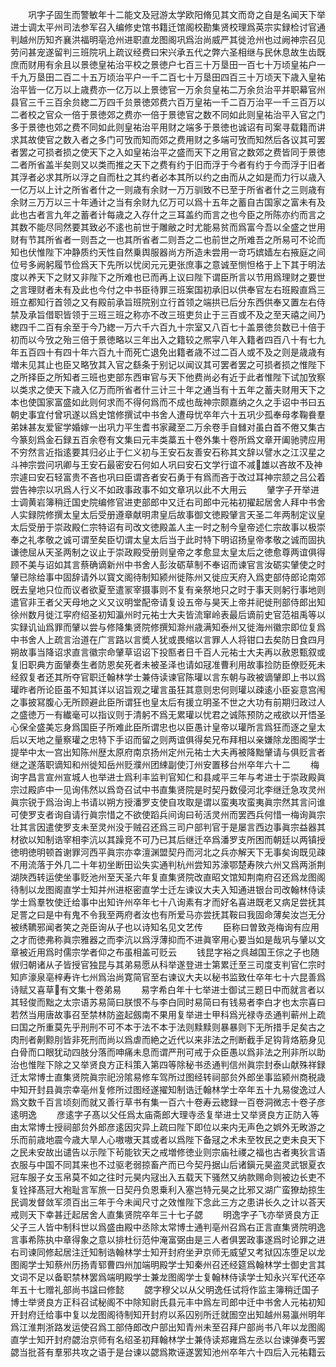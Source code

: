 <!-- { "loadSidebar": true } -->
　　巩字子固生而警敏年十二能文及冠游太学欧阳脩见其文而竒之自是名闻天下举进士调太平州司法参军召入编修史馆书籍迁馆阁校勘集贤校理爲英宗实録检讨官通判越州历知齐襄洪福明亳沧州进职直龙图阁巩爲治尚威严其徙沧州也过阙神宗召见劳问甚宠遂留判三班院巩上疏议经费曰宋兴承五代之弊六圣相继与民休息故生齿既庶而财用有余且以景徳皇祐治平校之景徳户七百三十万垦田一百七十万顷皇祐户一千九万垦田二百二十五万顷治平户一千二百七十万垦田四百三十万顷天下歳入皇祐治平皆一亿万以上歳费亦一亿万以上景徳官一万余贠皇祐二万余贠治平并职幕官州县官三千三百余贠緫二万四千贠景徳郊费六百万皇祐一千二百万治平一千三百万以二者校之官众一倍于景徳郊之费亦一倍于景徳官之数不同如此则皇祐治平入官之门多于景徳也郊之费不同如此则皇祐治平用财之端多于景徳也诚诏有司案寻载籍而讲求其故使官之数入者之多门可攷而知而郊之费用财之多端可攷而知然后各议其可罢者罢之可损者损之使天下之入如皇祐治平之盛而天下之用官之数郊之费皆同于景徳二者所省盖半矣则又以类而推之天下之费有约于旧而浮于今者有约于今而浮于旧者其浮者必求其所以浮之自而杜之其约者必本其所以约之由而从之如是而力行以歳入一亿万以上计之所省者什之一则歳有余财一万万驯致不已至于所省者什之三则歳有余财三万万以三十年通计之当有余财九亿万可以爲十五年之蓄自古国家之富未有及此也古者言九年之蓄者计每歳之入存什之三耳盖约而言之也今臣之所陈亦约而言之其数不能尽同然要其致必不逺也前世于雕敝之时尤能易贫而爲富今吾以全盛之世用财有节其所省者一则吾之一也其所省者二则吾之二也前世之所难吾之所易可不论而知也伏惟陛下冲静质约天性自然乗舆服器尚方所造未尝用一竒巧嫔嫱左右掖庭之间位号多阙躬履节俭爲天下先所以忧闵元元更张庶事之意诚至恻怛格于上下其于明法度以养天下之财又非陛下之所难也已而再上议曰陛下谓臣所言以节用爲理财之要世之言理财者未有及此也今付之中书臣待罪三班案国初承旧以供奉官左右班殿直爲三班立都知行首领之又有殿前承旨班院别立行首领之端拱已后分东西供奉又置左右侍禁及承旨借职皆领于三班三班之称亦不改三班吏贠止于三百或不及之至天禧之间乃緫四千二百有余至于今乃緫一万六千六百九十宗室又八百七十盖景徳贠数已十倍于初而以今攷之殆三倍于景徳略以三年出入之籍较之熈寜八年入籍者四百八十有七九年五百四十有四十年六百九十而死亡退免出籍者歳不过二百人或不及之则是歳歳有増未见其止也臣又略攷其入官之繇条于别记以闻议其可罢者罢之可损者损之惟陛下之所择臣之所知者三班也吏部东西审官与天下他费尚必有近于此者惟陛下试加攷察以类求之使天下歳入亿万而所省者什三计三十年之通当有十五年之蓄夫财用天下之本也使国家富盛如此则何求而不得何爲而不成也哉神宗颇嘉纳之久之手诏中书曰五朝史事宜付曾巩遂以爲史馆修撰试中书舍人遭母忧卒年六十五巩少孤奉母孝鞠飬羣弟妹甚友爱宦学婚嫁一出巩力平生耆书家藏至二万余卷手自雠对虽白首不倦又集古今篆刻爲金石録五百余卷有文集曰元丰类藁五十卷外集十卷所爲文章开阖驰骋应用不穷然言近指逺要其归必止于仁义初与王安石友善安石称其文辞以譬水之江汉星之斗神宗尝问巩卿与王安石最密安石何如人巩曰安石文学行谊不减雄以吝故不及神宗遽曰安石轻富贵不吝也巩曰臣谓吝者安石勇于有爲而吝于改过耳神宗颔之吕公着尝告神宗以巩爲人行义不如政事政事不如文章巩以此不大用云
　　肈字子开举进士调黄岩簿稍迁国史院编修官进吏部郎中又迁右司郎中元祐初擢起居舍人拜中书舍人实録院修撰太皇太后受册遵章献明肃皇后故事御文徳殿肈言天圣二年两制定议皇太后受册于崇政殿仁宗特诏有司改文徳殿盖人主一时之制今皇帝述仁宗故事以极崇奉之礼孝敬之诚可谓至矣臣切谓太皇太后当于此时特下明诏扬皇帝孝敬之诚而固执谦徳屈从天圣两制之议止于崇政殿受册则皇帝之孝愈显太皇太后之徳愈尊两谊俱得顾不美与诏如其言蔡确谪新州中书舍人彭汝砺草制不奉诏而谏官言汝砺实肈使之时肈已除给事中固辞请外以寳文阁待制知颍州徙陈州又徙应天府入爲吏部侍郎论南郊旣去皇地只位而议者欲夏至遣冡宰摄事则不复有亲祭地只之时于事天则躬行事地则遣官非王者父天母地之义又议明堂配帝请复设五帝与昊天上帝并祀徙刑部侍郎出知徐州数月徙江寜府绍圣初知瀛州时元祐士大夫皆流窜岭表最后谪前史官范祖禹等以实録讥讪爲罪而肈以尝与修降集贤院修撰知滁州歳满知泰州又徙海州徽宗即位复爲中书舍人上疏言治道在广言路以言奬人犹或畏缩以言罪人人将钳口去矣防日食四月朔故事当降诏求直言徽宗命肈草诏诏下投匦者日千百人元祐士大夫再以赦恩甄叙或复旧职典方面肈奏生者防恩矣死者未被圣泽也请如冦准曹利用故事捡防臣僚贬死未经叙复者还其所夺官职迁翰林学士兼侍读谏官陈瓘以言东朝与政被谪肈即上书以爲瓘昨者所论臣虽不知其详以诏旨观之瓘言虽狂其意则忠何则瓘以疎逺小臣妄意宫闱之事披冩腹心无所顾避此臣所谓狂也皇太后有援立明圣不世之大功有前期归政过人之盛徳万一有纎毫可以指议则于清躬不爲无累瓘以忧君之诚陈预防之戒欲以开悟圣心保全盛美忘身爲国臣子所难此臣所谓忠也以臣愚计皇帝以瓘所言爲狂而逐之皇太后以天地之量察瓘之忠特下手诏而留之则两谊俱得矣兄布拜相以亲嫌除龙图阁学士提举中太一宫出知陈州歴太原府南京扬州定州元祐士大夫再被降黜肈请与俱贬言者继之遂落职谪知和州徙知岳州贬濮州团綀副使汀州安置移台州卒年六十二
　　梅询字昌言宣州宣城人也举进士爲利丰监判官知仁和县咸平三年与考进士于崇政殿眞宗过殿庐中一见询伟然以爲竒召试中书直集贤院是时契丹数侵河北李继迁急攻灵州眞宗锐于爲治询上书请以朔方授潘罗支使自攻取是谓以蛮夷攻蛮夷眞宗然其言问谁可使罗支者询自请行眞宗惜之不欲使蹈兵间询曰茍活灵州而罢西兵何惜一梅询眞宗壮其言因遣使罗支未至灵州没于贼召还爲三司户部判官于是屡言西边事眞宗益器其材欲以知制诰宰相李沆以其躁竞不可乃已其后继迁卒爲潘罗支所困而朝廷以两镇授徳明徳明顿首谢罪河西平眞宗亦幸澶渊盟契丹而河北之兵亦解天下无事矣询既见疎不用流落于外几二十年初坐断田讼失实通判杭州尝知苏濠鄂楚寿陜六州又爲两浙荆湖陜西转运使坐事贬池州至天圣六年复直集贤院改直昭文馆知荆南府召还爲龙图阁待制以龙图阁直学士知并州进枢密直学士迁左谏议大夫入知通进银台司改翰林侍读学士爲羣牧使迁给事中出知许州卒年七十八询素有才而好名喜进既老又病足尝抚其足詈之曰是中有鬼不令我至两府者汝也有所爱马亦尝抚其鞍曰我固命薄矣汝岂无分被绣韀邪闻者笑之尧臣询从子也以诗知名见文艺传
　　臣称曰曽致尧梅询有应用之才而徳弗称眞宗雅器之而李沆以爲浮薄抑而不进眞宰用心要当如是哉巩与肈以文章被近用爲时儒宗学者仰之布虽相盖可贬云
　　钱昆字裕之呉越国王倧之子也随俶归朝诸从子皆授官独昆与其弟易愿从科举遂登进士第累迁至三司度支判官仁宗时知庐濠泉亳梓寿许七州爲治尚寛简官至右谏议大夫以秘书监致仕卒年七十六昆善爲诗赋又喜草有文集十卷弟易
　　易字希白年十七举进士御试三题日中而就言者以其轻俊而黜之太宗语苏易简曰朕恨不与李白同时易简曰有钱易者李白才也太宗喜曰若然当用唐故事召至禁林防盗起劔南不果用复举进士甲科爲光禄寺丞通判蕲州上疏曰国之所重莫先乎刑刑不可不本于法不本于法则黩黩则暴暴则下无所措手足矣古之肉刑者劓黥刖皆非死刑而尚以爲虐而絶之近代以来非法之刑断截手足钩背烙筋身见白骨而口眼犹动四肢分落而呻痛未息而谓严刑可戒于众臣愚以爲非法之刑非所以助治也惟陛下除之又举贤良方正科策入第四等除秘书丞通判信州眞宗封泰山献殊祥録迁太常博士直集贤院眞宗祀汾隂易修车驾所过图经转祠部贠外郎坐事监颍州商税歳中知开封县眞宗幸亳州复修所过图经遂擢知制诰迁翰林学士卒年五十九易俊逸过人爲文数千百言顷刻而就又善行草书有集一百六十卷寿云緫録一百卷洞微志十卷子彦逺明逸
　　彦逺字子髙以父任爲太庙斋郎大理寺丞复举进士又举贤良方正防入等由太常博士授祠部贠外郎彦逺因灾异上疏曰陛下即位以来内无声色之娯外无畋游之乐而前歳地震今歳大旱人心嗷嗷天其或者以爲陛下备冦之术未至牧民之吏未良天下之民未安故出谴告以示陛下茍能钦天之戒増修徳业则宗庙社禝之福也古者夷狄言语衣服与中国不同其来也不过驱老弱掠畜产而已今契丹据山后诸鎭元昊盗灵武银夏衣冠车服子女玉帛莫不如之往时元昊内冦出入五载天下骚然又纳款赐命则被边长吏不复铨择髙冠大袍耻言军旅一日契丹负恩乗利入塞岂特元昊之比邪又湖广蛮獠劫掠生民调发督敛军须百出三年于今未闻尺寸之效惟陛下念此三方之患讲长久之计以荅天戒则天下幸甚迁起居舍人直集贤院卒年三十七子勰
　　明逸字子飞亦举贤良方正父子三人皆中制科世以爲盛由殿中丞除太常博士通判亳州召爲右正言直集贤院明逸言事希陈执中章得象之意以排杜衍范仲淹富弼由是三人者俱罢政事遂爲时论罪之进右司谏同修起居注迁知制诰翰林学士知开封府坐尹京师无威望又考狱囚冻堕足以龙图阁学士知蔡州历扬青郓曹四州加端明殿学士知秦州召还经筵爲翰林学士御史言其文词不足以备职禁林罢爲端明殿学士兼龙图阁学士复翰林侍读学士知永兴军代还卒年五十七赠礼部尚书諡曰修懿
　　勰字穆父以从父明逸任试将作监主簿稍迁国子博士举贤良方正科召试秘阁不中除知尉氏县元丰中爲左司郎中迁中书舍人元祐初知开封府迁给事中复以龙图阁待制知开封府以系囚别所迁就圄空出知越州易瀛州明年爲江淮荆浙路发运使召爲工部侍郎改户部出知青州未至召拜户部尚书八年以龙图阁直学士知开封府勰治京师有名绍圣初拜翰林学士兼侍读郑雍爲左丞以台谏弹奏丐罢勰当批荅有羣邪共攻之语于是台谏以勰爲欺诬遂罢知池州卒年六十四后入元祐籍云
